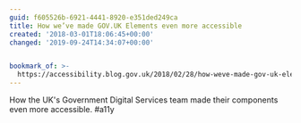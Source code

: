 ```yaml
---
guid: f605526b-6921-4441-8920-e351ded249ca
title: How we’ve made GOV.UK Elements even more accessible
created: '2018-03-01T18:06:45+00:00'
changed: '2019-09-24T14:34:07+00:00'


bookmark_of: >-
  https://accessibility.blog.gov.uk/2018/02/28/how-weve-made-gov-uk-elements-even-more-accessible/
---
```



How the UK's Government Digital Services team made their components even more accessible. #a11y
